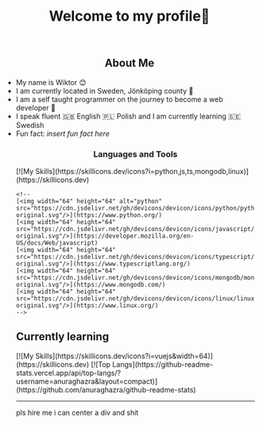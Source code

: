 <div align="center">
    <h1>Welcome to my profile👋</h1>
</div>

<br>

<div>
    <h2 align="center">About Me</h2>
    <ul>
        <li>
            My name is Wiktor 😊
        </li>
        <li>
            I am currently located in Sweden, Jönköping county 💯
        </li>
        <li>
            I am a self taught programmer on the journey to become a web developer 🚀
        </li>
        <li>
            I speak fluent 🇬🇧 English 🇵🇱 Polish and I am currently learning 🇸🇪 Swedish
        </li>
        <li>
            Fun fact: <i>insert fun fact here</i>
        </li
</div>


<div>
    <h3 align="center">Languages and Tools</h3>
    [![My Skills](https://skillicons.dev/icons?i=python,js,ts,mongodb,linux)](https://skillicons.dev)

    <!--
    [<img width="64" height="64" alt="python" src="https://cdn.jsdelivr.net/gh/devicons/devicon/icons/python/python-original.svg"/>](https://www.python.org/)
    [<img width="64" height="64" src="https://cdn.jsdelivr.net/gh/devicons/devicon/icons/javascript/javascript-original.svg"/>](https://developer.mozilla.org/en-US/docs/Web/javascript)
    [<img width="64" height="64" src="https://cdn.jsdelivr.net/gh/devicons/devicon/icons/typescript/typescript-original.svg"/>](https://www.typescriptlang.org/)
    [<img width="64" height="64" src="https://cdn.jsdelivr.net/gh/devicons/devicon/icons/mongodb/mongodb-original.svg"/>](https://www.mongodb.com/)
    [<img width="64" height="64" src="https://cdn.jsdelivr.net/gh/devicons/devicon/icons/linux/linux-original.svg"/>](https://www.linux.org/)
    -->
</div>
<div>  
    <h2>Currently learning</h2> 
    [![My Skills](https://skillicons.dev/icons?i=vuejs&width=64)](https://skillicons.dev)
    <!--
    [<img width="64" height="64" src="https://cdn.jsdelivr.net/gh/devicons/devicon/icons/vuejs/vuejs-original-wordmark.svg" />](https://vuejs.org/)
    -->
    [![Top Langs](https://github-readme-stats.vercel.app/api/top-langs/?username=anuraghazra&layout=compact)](https://github.com/anuraghazra/github-readme-stats)
</div>




<hr>
pls hire me i can center a div and shit
